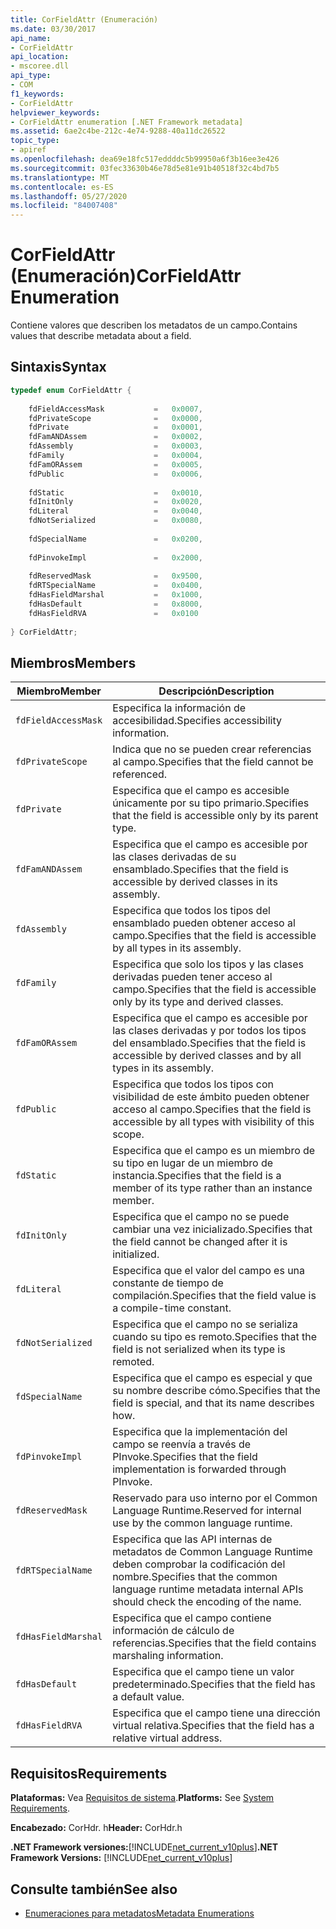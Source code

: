 ```yaml
---
title: CorFieldAttr (Enumeración)
ms.date: 03/30/2017
api_name:
- CorFieldAttr
api_location:
- mscoree.dll
api_type:
- COM
f1_keywords:
- CorFieldAttr
helpviewer_keywords:
- CorFieldAttr enumeration [.NET Framework metadata]
ms.assetid: 6ae2c4be-212c-4e74-9288-40a11dc26522
topic_type:
- apiref
ms.openlocfilehash: dea69e18fc517eddddc5b99950a6f3b16ee3e426
ms.sourcegitcommit: 03fec33630b46e78d5e81e91b40518f32c4bd7b5
ms.translationtype: MT
ms.contentlocale: es-ES
ms.lasthandoff: 05/27/2020
ms.locfileid: "84007408"
---
```

# <a name="corfieldattr-enumeration"></a><span data-ttu-id="552a4-102">CorFieldAttr (Enumeración)</span><span class="sxs-lookup"><span data-stu-id="552a4-102">CorFieldAttr Enumeration</span></span>
<span data-ttu-id="552a4-103">Contiene valores que describen los metadatos de un campo.</span><span class="sxs-lookup"><span data-stu-id="552a4-103">Contains values that describe metadata about a field.</span></span>  
  
## <a name="syntax"></a><span data-ttu-id="552a4-104">Sintaxis</span><span class="sxs-lookup"><span data-stu-id="552a4-104">Syntax</span></span>  
  
```cpp  
typedef enum CorFieldAttr {  
  
    fdFieldAccessMask           =   0x0007,  
    fdPrivateScope              =   0x0000,  
    fdPrivate                   =   0x0001,  
    fdFamANDAssem               =   0x0002,  
    fdAssembly                  =   0x0003,  
    fdFamily                    =   0x0004,  
    fdFamORAssem                =   0x0005,  
    fdPublic                    =   0x0006,  
  
    fdStatic                    =   0x0010,  
    fdInitOnly                  =   0x0020,  
    fdLiteral                   =   0x0040,  
    fdNotSerialized             =   0x0080,  
  
    fdSpecialName               =   0x0200,  
  
    fdPinvokeImpl               =   0x2000,  
  
    fdReservedMask              =   0x9500,  
    fdRTSpecialName             =   0x0400,  
    fdHasFieldMarshal           =   0x1000,  
    fdHasDefault                =   0x8000,  
    fdHasFieldRVA               =   0x0100  
  
} CorFieldAttr;  
```  
  
## <a name="members"></a><span data-ttu-id="552a4-105">Miembros</span><span class="sxs-lookup"><span data-stu-id="552a4-105">Members</span></span>  
  
|<span data-ttu-id="552a4-106">Miembro</span><span class="sxs-lookup"><span data-stu-id="552a4-106">Member</span></span>|<span data-ttu-id="552a4-107">Descripción</span><span class="sxs-lookup"><span data-stu-id="552a4-107">Description</span></span>|  
|------------|-----------------|  
|`fdFieldAccessMask`|<span data-ttu-id="552a4-108">Especifica la información de accesibilidad.</span><span class="sxs-lookup"><span data-stu-id="552a4-108">Specifies accessibility information.</span></span>|  
|`fdPrivateScope`|<span data-ttu-id="552a4-109">Indica que no se pueden crear referencias al campo.</span><span class="sxs-lookup"><span data-stu-id="552a4-109">Specifies that the field cannot be referenced.</span></span>|  
|`fdPrivate`|<span data-ttu-id="552a4-110">Especifica que el campo es accesible únicamente por su tipo primario.</span><span class="sxs-lookup"><span data-stu-id="552a4-110">Specifies that the field is accessible only by its parent type.</span></span>|  
|`fdFamANDAssem`|<span data-ttu-id="552a4-111">Especifica que el campo es accesible por las clases derivadas de su ensamblado.</span><span class="sxs-lookup"><span data-stu-id="552a4-111">Specifies that the field is accessible by derived classes in its assembly.</span></span>|  
|`fdAssembly`|<span data-ttu-id="552a4-112">Especifica que todos los tipos del ensamblado pueden obtener acceso al campo.</span><span class="sxs-lookup"><span data-stu-id="552a4-112">Specifies that the field is accessible by all types in its assembly.</span></span>|  
|`fdFamily`|<span data-ttu-id="552a4-113">Especifica que solo los tipos y las clases derivadas pueden tener acceso al campo.</span><span class="sxs-lookup"><span data-stu-id="552a4-113">Specifies that the field is accessible only by its type and derived classes.</span></span>|  
|`fdFamORAssem`|<span data-ttu-id="552a4-114">Especifica que el campo es accesible por las clases derivadas y por todos los tipos del ensamblado.</span><span class="sxs-lookup"><span data-stu-id="552a4-114">Specifies that the field is accessible by derived classes and by all types in its assembly.</span></span>|  
|`fdPublic`|<span data-ttu-id="552a4-115">Especifica que todos los tipos con visibilidad de este ámbito pueden obtener acceso al campo.</span><span class="sxs-lookup"><span data-stu-id="552a4-115">Specifies that the field is accessible by all types with visibility of this scope.</span></span>|  
|`fdStatic`|<span data-ttu-id="552a4-116">Especifica que el campo es un miembro de su tipo en lugar de un miembro de instancia.</span><span class="sxs-lookup"><span data-stu-id="552a4-116">Specifies that the field is a member of its type rather than an instance member.</span></span>|  
|`fdInitOnly`|<span data-ttu-id="552a4-117">Especifica que el campo no se puede cambiar una vez inicializado.</span><span class="sxs-lookup"><span data-stu-id="552a4-117">Specifies that the field cannot be changed after it is initialized.</span></span>|  
|`fdLiteral`|<span data-ttu-id="552a4-118">Especifica que el valor del campo es una constante de tiempo de compilación.</span><span class="sxs-lookup"><span data-stu-id="552a4-118">Specifies that the field value is a compile-time constant.</span></span>|  
|`fdNotSerialized`|<span data-ttu-id="552a4-119">Especifica que el campo no se serializa cuando su tipo es remoto.</span><span class="sxs-lookup"><span data-stu-id="552a4-119">Specifies that the field is not serialized when its type is remoted.</span></span>|  
|`fdSpecialName`|<span data-ttu-id="552a4-120">Especifica que el campo es especial y que su nombre describe cómo.</span><span class="sxs-lookup"><span data-stu-id="552a4-120">Specifies that the field is special, and that its name describes how.</span></span>|  
|`fdPinvokeImpl`|<span data-ttu-id="552a4-121">Especifica que la implementación del campo se reenvía a través de PInvoke.</span><span class="sxs-lookup"><span data-stu-id="552a4-121">Specifies that the field implementation is forwarded through PInvoke.</span></span>|  
|`fdReservedMask`|<span data-ttu-id="552a4-122">Reservado para uso interno por el Common Language Runtime.</span><span class="sxs-lookup"><span data-stu-id="552a4-122">Reserved for internal use by the common language runtime.</span></span>|  
|`fdRTSpecialName`|<span data-ttu-id="552a4-123">Especifica que las API internas de metadatos de Common Language Runtime deben comprobar la codificación del nombre.</span><span class="sxs-lookup"><span data-stu-id="552a4-123">Specifies that the common language runtime metadata internal APIs should check the encoding of the name.</span></span>|  
|`fdHasFieldMarshal`|<span data-ttu-id="552a4-124">Especifica que el campo contiene información de cálculo de referencias.</span><span class="sxs-lookup"><span data-stu-id="552a4-124">Specifies that the field contains marshaling information.</span></span>|  
|`fdHasDefault`|<span data-ttu-id="552a4-125">Especifica que el campo tiene un valor predeterminado.</span><span class="sxs-lookup"><span data-stu-id="552a4-125">Specifies that the field has a default value.</span></span>|  
|`fdHasFieldRVA`|<span data-ttu-id="552a4-126">Especifica que el campo tiene una dirección virtual relativa.</span><span class="sxs-lookup"><span data-stu-id="552a4-126">Specifies that the field has a relative virtual address.</span></span>|  
  
## <a name="requirements"></a><span data-ttu-id="552a4-127">Requisitos</span><span class="sxs-lookup"><span data-stu-id="552a4-127">Requirements</span></span>  
 <span data-ttu-id="552a4-128">**Plataformas:** Vea [Requisitos de sistema](../../get-started/system-requirements.md).</span><span class="sxs-lookup"><span data-stu-id="552a4-128">**Platforms:** See [System Requirements](../../get-started/system-requirements.md).</span></span>  
  
 <span data-ttu-id="552a4-129">**Encabezado:** CorHdr. h</span><span class="sxs-lookup"><span data-stu-id="552a4-129">**Header:** CorHdr.h</span></span>  
  
 <span data-ttu-id="552a4-130">**.NET Framework versiones:**[!INCLUDE[net_current_v10plus](../../../../includes/net-current-v10plus-md.md)]</span><span class="sxs-lookup"><span data-stu-id="552a4-130">**.NET Framework Versions:** [!INCLUDE[net_current_v10plus](../../../../includes/net-current-v10plus-md.md)]</span></span>  
  
## <a name="see-also"></a><span data-ttu-id="552a4-131">Consulte también</span><span class="sxs-lookup"><span data-stu-id="552a4-131">See also</span></span>

- [<span data-ttu-id="552a4-132">Enumeraciones para metadatos</span><span class="sxs-lookup"><span data-stu-id="552a4-132">Metadata Enumerations</span></span>](metadata-enumerations.md)
